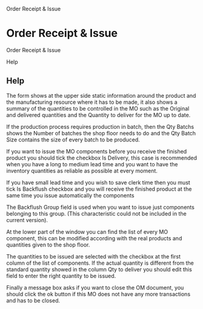 
Order Receipt & Issue
# Order Receipt & Issue


Order Receipt & Issue

Help
## Help

The form shows at the upper side static information around the product and the manufacturing resource where it has to be made, it also shows a summary of the quantities to be controlled in the MO such as the Original and delivered quantities and the Quantity to deliver for the MO up to date.

If the production process requires production in batch, then the Qty Batchs shows the Number of batches the shop floor needs to do and the Qty Batch Size contains the size of every batch to be produced.


If you want to issue the MO components before you receive the finished product you should tick the checkbox Is Delivery, this case is recommended when you have a long to medium lead time and you want to have the inventory quantities as reliable as possible at every moment.

If you have small lead time and you wish to save clerk time then you must tick Is Backflush checkbox and you will receive the finished product at the same time you issue automatically the components

The Backflush Group field is used when you want to issue just components belonging to this group. (This characteristic could not be included in the current version).

At the lower part of the window you can find the list of every MO component, this can be modified according with the real products and quantities given to the shop floor.

The quantities to be issued are selected with the checkbox at the first column of the list of components. If the actual quantity is different from the standard quantity showed in the column Qty to deliver you should edit this field to enter the right quantity to be issued.

Finally a message box asks if you want to close the OM document, you should click the ok button if this MO does not have any more transactions and has to be closed.
